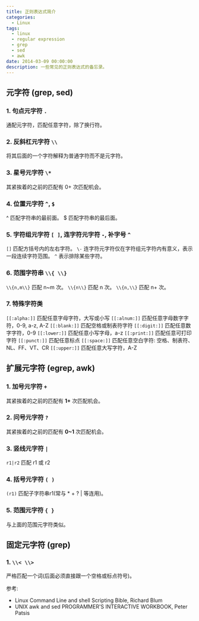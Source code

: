 ```yaml
---
title: 正则表达式简介
categories:
  - Linux
tags:
  - linux
  - regular expression
  - grep
  - sed
  - awk
date: 2014-03-09 00:00:00
description: 一些常见的正则表达式的备忘录。
---
```


## 元字符 (grep, sed)

### 1. 句点元字符 `.`

通配元字符，匹配任意字符，除了换行符。

### 2. 反斜杠元字符 `\\`

将其后面的一个字符解释为普通字符而不是元字符。

### 3. 星号元字符 `\*`

其紧挨着的之前的匹配有 0+ 次匹配机会。

### 4. 位置元字符 `^`, `$`

^ 匹配字符串的最前面。
$ 匹配字符串的最后面。

### 5. 字符组元字符 `[ ]`, 连字符元字符 `-`, 补字号 `^`

`[]` 匹配方括号内的左右字符。
`\-` 连字符元字符仅在字符组元字符内有意义，表示一段连续字符范围。
`^` 表示排除某些字符。

### 6. 范围字符串 `\\{ \\}`

`\\{n,m\\}` 匹配 n~m 次。
`\\{n\\}` 匹配 n 次。
`\\{n,\\}` 匹配 n+ 次。

### 7. 特殊字符类

`[[:alpha:]]` 匹配任意字母字符，大写或小写
`[[:alnum:]]` 匹配任意字母数字字符，0-9, a-z, A-Z
`[[:blank:]]` 匹配空格或制表符字符
`[[:digit:]]` 匹配任意数字字符，0-9
`[[:lower:]]` 匹配任意小写字母，a-z
`[[:print:]]` 匹配任意可打印字符
`[[:punct:]]` 匹配任意标点
`[[:space:]]` 匹配任意空白字符: 空格、制表符、NL、FF、VT、CR
`[[:upper:]]` 匹配任意大写字符，A-Z


## 扩展元字符 (egrep, awk)

### 1. 加号元字符 `+`

其紧挨着的之前的匹配有 __1+__ 次匹配机会。

### 2. 问号元字符 `?`

其紧挨着的之前的匹配有 __0~1__ 次匹配机会。

### 3. 竖线元字符 `|`

`r1|r2` 匹配 r1 或 r2

### 4. 括号元字符 `( )`

`(r1)` 匹配子字符串r1(常与 * + ? | 等连用)。

### 5. 范围元字符 `{ }`

与上面的范围元字符类似。


## 固定元字符 (grep)

### 1. `\\< \\>`

严格匹配一个词(后面必须直接跟一个空格或标点符号)。


参考:

- Linux Command Line and shell Scripting Bible, Richard Blum
- UNIX awk and sed PROGRAMMER'S INTERACTIVE WORKBOOK, Peter Patsis

